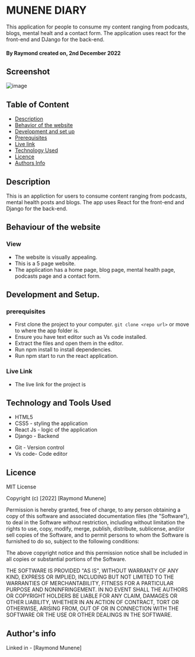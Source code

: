 # MUNENE DIARY

This application for people to consume my content ranging from podcasts, blogs, mental healt and a contact form. The application uses react for the front-end and DJango for the back-end.

#### By **Raymond** created on, 2nd December 2022

## Screenshot
   ![image](./src/images/app-screenshot.png)


## Table of Content

- [Description](#description)
- [Behavior of the website](#siteBehavior)
- [Development and set up](#setUp)
- [Prerequisites](#Prerequisites)
- [Live link](#Live-Link)
- [Technology Used](#technology-Used)
- [Licence](#licence)
- [Authors Info](#Authors-info)

## Description

This is an appliction for users to consume content ranging from podcasts, mental health posts and blogs. The app uses React for the front-end and Django for the back-end.


## Behaviour of the website
### View
+ The website is visually appealing.
+ This is a 5 page website.
+ The application has a home page, blog page, mental health page, podcasts page and a contact form.


## Development and Setup.

### prerequisites
+ First clone the project to your computer. ```git clone <repo url>``` or move to where the app folder is.
+ Ensure you have text editor such as Vs code installed.
+ Extract the files and open them in the editor.
+ Run npm install to install dependencies.
+ Run npm start to run the react application.


### Live Link
* The live link for the project is 

## Technology and Tools Used

+ HTML5
+ CSS5 - styling the application
+ React Js - logic of the application
+ Django - Backend
- Git - Version control
- Vs code- Code editor


## Licence
MIT License

Copyright (c) [2022] [Raymond Munene]

Permission is hereby granted, free of charge, to any person obtaining a copy
of this software and associated documentation files (the "Software"), to deal
in the Software without restriction, including without limitation the rights
to use, copy, modify, merge, publish, distribute, sublicense, and/or sell
copies of the Software, and to permit persons to whom the Software is
furnished to do so, subject to the following conditions:

The above copyright notice and this permission notice shall be included in all
copies or substantial portions of the Software.

THE SOFTWARE IS PROVIDED "AS IS", WITHOUT WARRANTY OF ANY KIND, EXPRESS OR
IMPLIED, INCLUDING BUT NOT LIMITED TO THE WARRANTIES OF MERCHANTABILITY,
FITNESS FOR A PARTICULAR PURPOSE AND NONINFRINGEMENT. IN NO EVENT SHALL THE
AUTHORS OR COPYRIGHT HOLDERS BE LIABLE FOR ANY CLAIM, DAMAGES OR OTHER
LIABILITY, WHETHER IN AN ACTION OF CONTRACT, TORT OR OTHERWISE, ARISING FROM,
OUT OF OR IN CONNECTION WITH THE SOFTWARE OR THE USE OR OTHER DEALINGS IN THE
SOFTWARE.

## Author's info
Linked in - [Raymond Munene]
